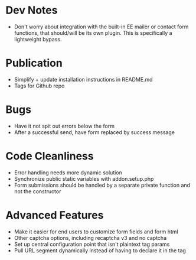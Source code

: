 # Dev Notes
* Don't worry about integration with the built-in EE mailer or contact form functions, that should/will be its own plugin. This is specifically a lightweight bypass.

# Publication
* Simplify + update installation instructions in README.md
* Tags for Github repo

# Bugs
* Have it not spit out errors below the form
* After a successful send, have form replaced by success message

# Code Cleanliness
* Error handling needs more dynamic solution
* Synchronize public static variables with addon.setup.php
* Form submissions should be handled by a separate private function and not the constructor

# Advanced Features
* Make it easier for end users to customize form fields and form html
* Other captcha options, including recaptcha v3 and no captcha
* Set up central configuration point that isn't plaintext tag params
* Pull URL segment dynamically instead of having to declare it in the tag
